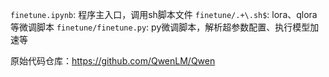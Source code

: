 `finetune.ipynb`: 程序主入口，调用sh脚本文件
`finetune/.+\.sh$`: lora、qlora等微调脚本
`finetune/finetune.py`: py微调脚本，解析超参数配置、执行模型加速等

原始代码仓库：https://github.com/QwenLM/Qwen